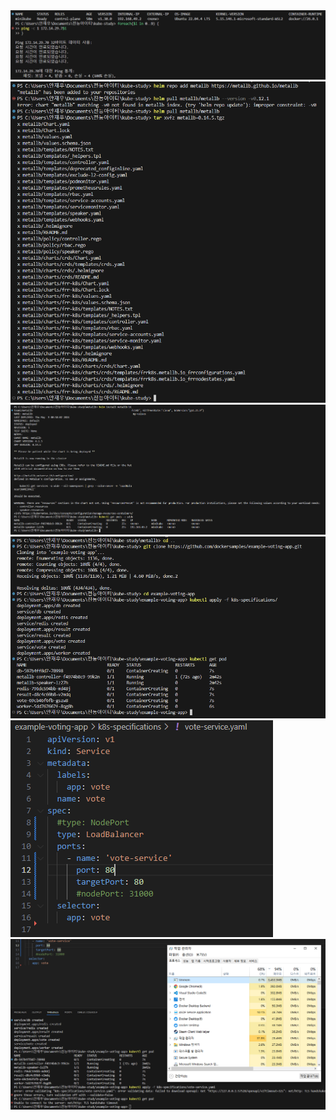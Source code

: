 <img src="./image1.PNG" />
<img src="./image2.PNG" />
<img src="./image3.PNG" />
<img src="./image4.PNG" />
<img src="./image5.PNG" />
<img src="./image6.PNG" />
